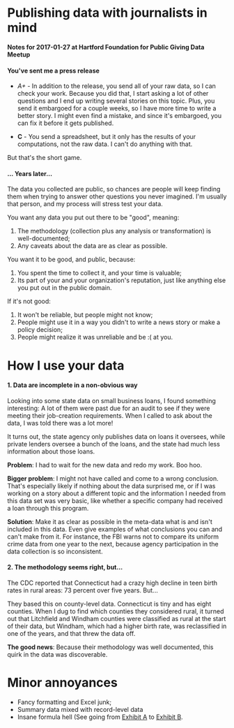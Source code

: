 # Publishing data with journalists in mind

**Notes for 2017-01-27 at Hartford Foundation for Public Giving Data Meetup**

#### You've sent me a press release

* *A+* - In addition to the release, you send all of your raw data, so I
can check your work. Because you did that, I start asking a lot of other
questions and I end up writing several stories on this topic. Plus, you
send it embargoed for a couple weeks, so I have more time to write a better
story. I might even find a mistake, and since it's embargoed, you can fix
it before it gets published.

* **C** -  You send a spreadsheet, but it only has the results of your
computations, not the raw data. I can't do anything with that.

But that's the short game.

#### ... Years later...

The data you collected are public, so chances are people will keep finding
them when trying to answer other questions you never imagined. I'm usually
that person, and my process will stress test your data.

You  want any data you put out there to be "good", meaning:

1. The  methodology (collection plus any analysis or transformation) is
well-documented; 
2. Any caveats about the data are as clear as possible.

You want it to be good, and public, because:

1. You spent the time to collect it, and your time is valuable;
2. Its part of your and your organization's reputation, just like anything
else you put out in the public domain.

If it's not good:

1. It won't be reliable, but people might not know;
2. People might use it in a way you didn't to write a news story or make a
policy decision;
3. People might realize it was unreliable and be :( at you.

# How I use your data

#### 1. Data are incomplete in a non-obvious way

Looking into some state data on small business loans, I found something
interesting: A lot of them were past due for an audit to see if they were
meeting their job-creation requirements. When I called to ask about the
data, I was told there was a lot more!

It turns out, the state agency only publishes data on loans it oversees,
while private lenders oversee a bunch of the loans, and the state had much
less information about those loans.

**Problem**: I had to wait for the new data and redo my work. Boo hoo.

**Bigger problem**: I might not have called and come to a wrong
  conclusion. That's especially likely if nothing about the data surprised
  me, or if I was working on a story about a different topic and the
  information I needed from this data set was very basic, like whether a
  specific company had received a loan through this program.
  
**Solution**: Make it as clear as possible in the meta-data what is and
  isn't included in this data. Even give examples of what conclusions you
  can and can't make from it. For instance, the FBI warns not to compare
  its uniform crime data from one year to the next, because agency
  participation in the data collection is so inconsistent.

#### 2. The methodology seems right, but...

The CDC reported that Connecticut had a crazy high decline in teen birth
rates in rural areas: 73 percent over five years. But...

They based this on county-level data. Connecticut is tiny and has eight
counties. When I dug to find which counties they considered rural, it
turned out that Litchfield and Windham counties were classified as rural at
the start of their data, but Windham, which had a higher birth rate, was
reclassified in one of the years, and that threw the data off.

**The good news**: Because their methodology was well documented, this
  quirk in the data was discoverable.

# Minor annoyances

* Fancy formatting and Excel junk;
* Summary data mixed with record-level data
* Insane formula hell (See going from [Exhibit A](https://docs.google.com/spreadsheets/d/1Es89IcP9hXe_3QwgZf7UqAR1Vac0-1VD2AtluhJtfI4/edit#gid=1784818844) to [Exhibit B](http://projects.ctmirror.org/content/trend/2016/10/excess_cost/).
